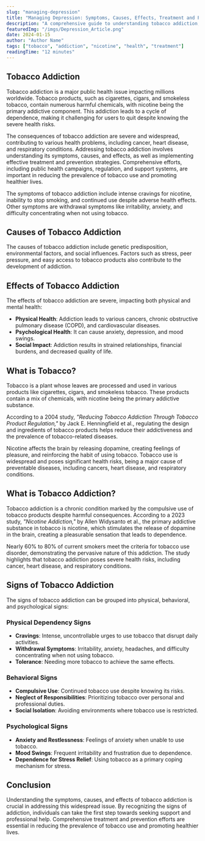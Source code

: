 ```yaml
---
slug: "managing-depression"
title: "Managing Depression: Symptoms, Causes, Effects, Treatment and Prevention"
description: "A comprehensive guide to understanding tobacco addiction, including its symptoms, causes, effects, treatment options, and prevention strategies."
featuredImg: "/imgs/Depression_Article.png"
date: 2024-01-15
author: "Author Name"
tags: ["tobacco", "addiction", "nicotine", "health", "treatment"]
readingTime: "12 minutes"
---
```


## Tobacco Addiction

Tobacco addiction is a major public health issue impacting millions worldwide. Tobacco products, such as cigarettes, cigars, and smokeless tobacco, contain numerous harmful chemicals, with nicotine being the primary addictive component. This addiction leads to a cycle of dependence, making it challenging for users to quit despite knowing the severe health risks.

The consequences of tobacco addiction are severe and widespread, contributing to various health problems, including cancer, heart disease, and respiratory conditions. Addressing tobacco addiction involves understanding its symptoms, causes, and effects, as well as implementing effective treatment and prevention strategies. Comprehensive efforts, including public health campaigns, regulation, and support systems, are important in reducing the prevalence of tobacco use and promoting healthier lives.

The symptoms of tobacco addiction include intense cravings for nicotine, inability to stop smoking, and continued use despite adverse health effects. Other symptoms are withdrawal symptoms like irritability, anxiety, and difficulty concentrating when not using tobacco.

## Causes of Tobacco Addiction

The causes of tobacco addiction include genetic predisposition, environmental factors, and social influences. Factors such as stress, peer pressure, and easy access to tobacco products also contribute to the development of addiction.

## Effects of Tobacco Addiction

The effects of tobacco addiction are severe, impacting both physical and mental health:

- **Physical Health**: Addiction leads to various cancers, chronic obstructive pulmonary disease (COPD), and cardiovascular diseases.
- **Psychological Health**: It can cause anxiety, depression, and mood swings.
- **Social Impact**: Addiction results in strained relationships, financial burdens, and decreased quality of life.

## What is Tobacco?

Tobacco is a plant whose leaves are processed and used in various products like cigarettes, cigars, and smokeless tobacco. These products contain a mix of chemicals, with nicotine being the primary addictive substance.

According to a 2004 study, _"Reducing Tobacco Addiction Through Tobacco Product Regulation,"_ by Jack E. Henningfield et al., regulating the design and ingredients of tobacco products helps reduce their addictiveness and the prevalence of tobacco-related diseases.

Nicotine affects the brain by releasing dopamine, creating feelings of pleasure, and reinforcing the habit of using tobacco. Tobacco use is widespread and poses significant health risks, being a major cause of preventable diseases, including cancers, heart disease, and respiratory conditions.

## What is Tobacco Addiction?

Tobacco addiction is a chronic condition marked by the compulsive use of tobacco products despite harmful consequences. According to a 2023 study, _"Nicotine Addiction,"_ by Allen Widysanto et al., the primary addictive substance in tobacco is nicotine, which stimulates the release of dopamine in the brain, creating a pleasurable sensation that leads to dependence.

Nearly 60% to 80% of current smokers meet the criteria for tobacco use disorder, demonstrating the pervasive nature of this addiction. The study highlights that tobacco addiction poses severe health risks, including cancer, heart disease, and respiratory conditions.

## Signs of Tobacco Addiction

The signs of tobacco addiction can be grouped into physical, behavioral, and psychological signs:

### Physical Dependency Signs

- **Cravings**: Intense, uncontrollable urges to use tobacco that disrupt daily activities.
- **Withdrawal Symptoms**: Irritability, anxiety, headaches, and difficulty concentrating when not using tobacco.
- **Tolerance**: Needing more tobacco to achieve the same effects.

### Behavioral Signs

- **Compulsive Use**: Continued tobacco use despite knowing its risks.
- **Neglect of Responsibilities**: Prioritizing tobacco over personal and professional duties.
- **Social Isolation**: Avoiding environments where tobacco use is restricted.

### Psychological Signs

- **Anxiety and Restlessness**: Feelings of anxiety when unable to use tobacco.
- **Mood Swings**: Frequent irritability and frustration due to dependence.
- **Dependence for Stress Relief**: Using tobacco as a primary coping mechanism for stress.

## Conclusion

Understanding the symptoms, causes, and effects of tobacco addiction is crucial in addressing this widespread issue. By recognizing the signs of addiction, individuals can take the first step towards seeking support and professional help. Comprehensive treatment and prevention efforts are essential in reducing the prevalence of tobacco use and promoting healthier lives.
